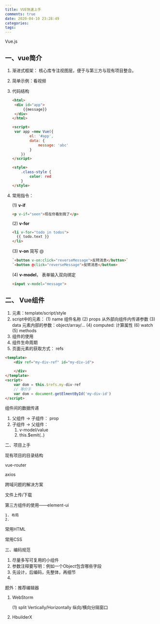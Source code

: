 ```yaml
---
title: VUE快速上手
comments: true
date: 2020-04-10 23:28:49
categories:
tags:
---
```




Vue.js



## 一、vue简介

1. 渐进式框架： 核心库专注视图层，便于与第三方与现有项目整合。

2. 简单示例：看视频

3. 代码结构

   ```html
   <html>
   	<div id="app">
   	    {{message}}
   	</div>
   </html>
   
   <script>
   	var app =new Vue({
           el: '#app',
           data: {
               message: 'abc'
           }
       })
   </script>
   
   <style>
       .class-style {
           color: red
       }
   </style>
   ```

4. 常用指令：

   (1) **v-if**

   ```html
   <p v-if="seen">现在你看到我了</p>
   ```

   

   (2) **v-for**

   ```html
   <li v-for="todo in todos">
     {{ todo.text }}
   </li>
   ```

   

   (3) **v-on**    简写 @

   ```html
   `<button v-on:click="reverseMessage">反转消息</button>`
   `<button @click="reverseMessage">反转消息</button>
   ```

   (4) **v-model**， 表单输入双向绑定

   ```html
   <input v-model="message">
   ```

   

 ## 二、 Vue组件

1. 元素：template/script/style
2. script中的元素：
	(1) name 组件名称
	(2) props 从外部向组件内传递参数
	(3) data 元素内部的参数：object/array/...
	(4) computed: 计算属性
	(6) watch 	
	(5) methods
2. 组件的使用
3. 组件生命周期
4. 页面元素的获取方式： refs
```html
<template>
	<div ref="my-div-ref" id="my-div-id">
		
	</div>
</template>
<script>
	var dom = this.$refs.my-div-ref
	// 等价于
	var dom = document.getElmentById('my-div-id')
</script>
```



组件间的数据传递

1. 父组件 -> 子组件： prop
2. 子组件 -> 父组件： 
   1. v-model/value 
   2. this.$emit(..)



二、项目上手

现有项目的目录结构



vue-router

axios



跨域问题的解决方案

文件上传/下载

第三方组件的使用——element-ui

	1. 布局
 	2. 



常用HTML

常用CSS



三、编码规范

1. 尽量多写可复用的小组件
2. 参数注释要写明：例如一个Object包含哪些字段
3. 先设计，后编码，先整体，再细节
4. 



题外：推荐编辑器

1. WebStorm

   (1) split Vertically/Horizontally 纵向/横向分隔窗口

2. HbuilderX

